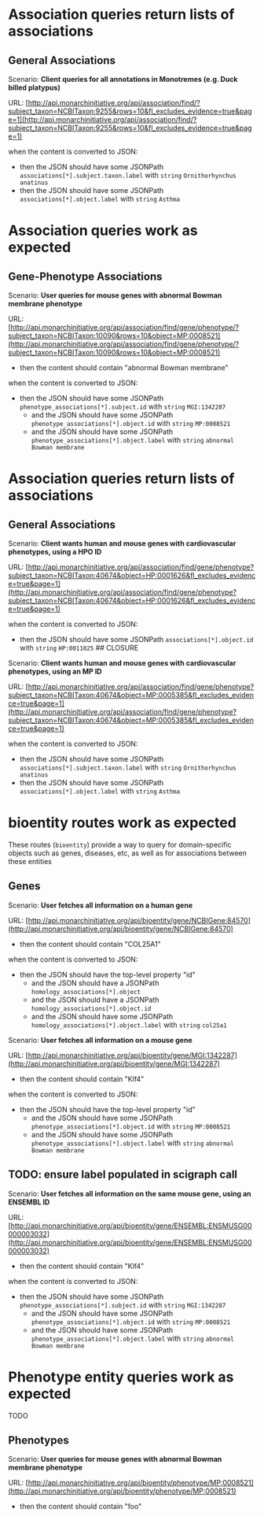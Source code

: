 # Association queries return lists of associations

## General Associations

Scenario: __Client queries for all annotations in Monotremes (e.g. Duck billed platypus)__

URL: [http://api.monarchinitiative.org/api/association/find/?subject_taxon=NCBITaxon:9255&rows=10&fl_excludes_evidence=true&page=1](http://api.monarchinitiative.org/api/association/find/?subject_taxon=NCBITaxon:9255&rows=10&fl_excludes_evidence=true&page=1)


when the content is converted to JSON:

 * then the JSON should have some JSONPath `associations[*].subject.taxon.label` with `string` `Ornithorhynchus anatinus`
 * then the JSON should have some JSONPath `associations[*].object.label` with `string` `Asthma`

# Association queries work as expected

## Gene-Phenotype Associations

Scenario: __User queries for mouse genes with abnormal Bowman membrane phenotype__

URL: [http://api.monarchinitiative.org/api/association/find/gene/phenotype/?subject_taxon=NCBITaxon:10090&rows=10&object=MP:0008521](http://api.monarchinitiative.org/api/association/find/gene/phenotype/?subject_taxon=NCBITaxon:10090&rows=10&object=MP:0008521)

 * then the content should contain "abnormal Bowman membrane"

when the content is converted to JSON:

 * then the JSON should have some JSONPath `phenotype_associations[*].subject.id` with `string` `MGI:1342287`
    * and the JSON should have some JSONPath `phenotype_associations[*].object.id` with `string` `MP:0008521`
    * and the JSON should have some JSONPath `phenotype_associations[*].object.label` with `string` `abnormal Bowman membrane`

# Association queries return lists of associations

## General Associations

Scenario: __Client wants human and mouse genes with cardiovascular phenotypes, using a HPO ID__

URL: [http://api.monarchinitiative.org/api/association/find/gene/phenotype?subject_taxon=NCBITaxon:40674&object=HP:0001626&fl_excludes_evidence=true&page=1](http://api.monarchinitiative.org/api/association/find/gene/phenotype?subject_taxon=NCBITaxon:40674&object=HP:0001626&fl_excludes_evidence=true&page=1)


when the content is converted to JSON:

 * then the JSON should have some JSONPath `associations[*].object.id` with `string` `HP:0011025`  ## CLOSURE

Scenario: __Client wants human and mouse genes with cardiovascular phenotypes, using an MP ID__

URL: [http://api.monarchinitiative.org/api/association/find/gene/phenotype?subject_taxon=NCBITaxon:40674&object=MP:0005385&fl_excludes_evidence=true&page=1](http://api.monarchinitiative.org/api/association/find/gene/phenotype?subject_taxon=NCBITaxon:40674&object=MP:0005385&fl_excludes_evidence=true&page=1)


when the content is converted to JSON:

 * then the JSON should have some JSONPath `associations[*].subject.taxon.label` with `string` `Ornithorhynchus anatinus`
 * then the JSON should have some JSONPath `associations[*].object.label` with `string` `Asthma`


# bioentity routes work as expected

These routes (`bioentity`) provide a way to query for domain-specific
objects such as genes, diseases, etc, as well as for associations
between these entities

## Genes
 
Scenario: __User fetches all information on a human gene__

URL: [http://api.monarchinitiative.org/api/bioentity/gene/NCBIGene:84570](http://api.monarchinitiative.org/api/bioentity/gene/NCBIGene:84570)

 * then the content should contain "COL25A1"

when the content is converted to JSON:

 * then the JSON should have the top-level property "id"
    * and the JSON should have a JSONPath `homology_associations[*].object`
    * and the JSON should have a JSONPath `homology_associations[*].object.id`
    * and the JSON should have some JSONPath `homology_associations[*].object.label` with `string` `col25a1`

Scenario: __User fetches all information on a mouse gene__

URL: [http://api.monarchinitiative.org/api/bioentity/gene/MGI:1342287](http://api.monarchinitiative.org/api/bioentity/gene/MGI:1342287)

 * then the content should contain "Klf4"

when the content is converted to JSON:

 * then the JSON should have the top-level property "id"
    * and the JSON should have some JSONPath `phenotype_associations[*].object.id` with `string` `MP:0008521`
    * and the JSON should have some JSONPath `phenotype_associations[*].object.label` with `string` `abnormal Bowman membrane`

## TODO: ensure label populated in scigraph call

Scenario: __User fetches all information on the same mouse gene, using an ENSEMBL ID__

URL: [http://api.monarchinitiative.org/api/bioentity/gene/ENSEMBL:ENSMUSG00000003032](http://api.monarchinitiative.org/api/bioentity/gene/ENSEMBL:ENSMUSG00000003032)

 * then the content should contain "Klf4"

when the content is converted to JSON:

 * then the JSON should have some JSONPath `phenotype_associations[*].subject.id` with `string` `MGI:1342287`
    * and the JSON should have some JSONPath `phenotype_associations[*].object.id` with `string` `MP:0008521`
    * and the JSON should have some JSONPath `phenotype_associations[*].object.label` with `string` `abnormal Bowman membrane`


# Phenotype entity queries work as expected

TODO

## Phenotypes

Scenario: __User queries for mouse genes with abnormal Bowman membrane phenotype__

URL: [http://api.monarchinitiative.org/api/bioentity/phenotype/MP:0008521](http://api.monarchinitiative.org/api/bioentity/phenotype/MP:0008521)

 * then the content should contain "foo"

